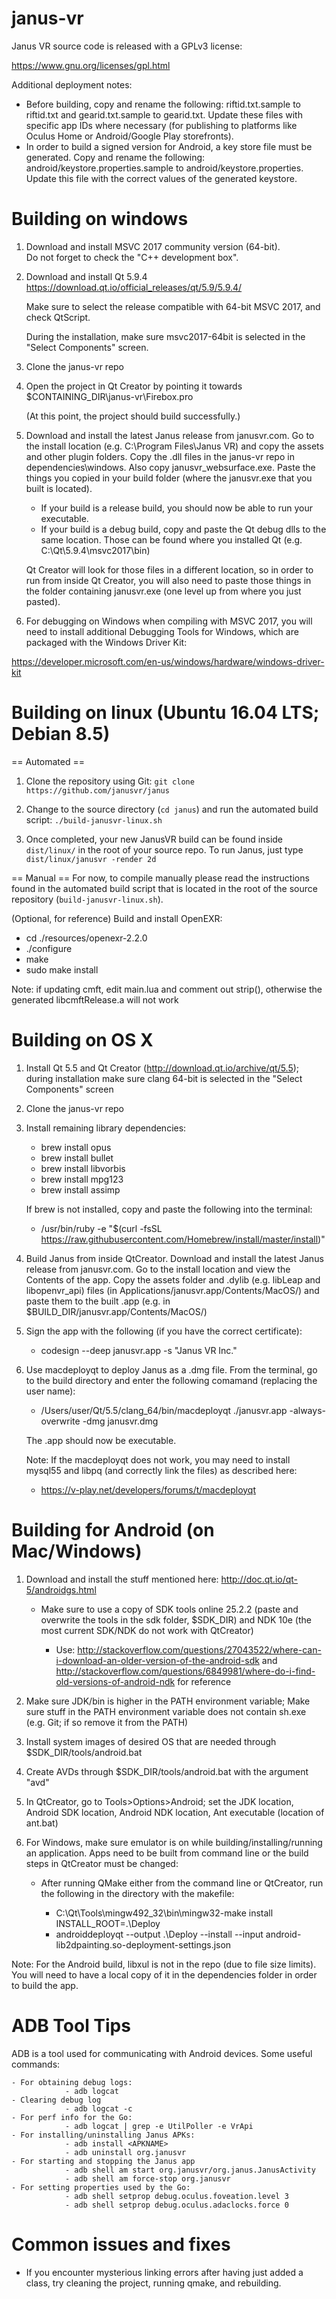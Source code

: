 # janus-vr

Janus VR source code is released with a GPLv3 license:

https://www.gnu.org/licenses/gpl.html

Additional deployment notes:

- Before building, copy and rename the following: riftid.txt.sample
to riftid.txt and gearid.txt.sample to gearid.txt. Update these files
with specific app IDs where necessary (for publishing to platforms
like Oculus Home or Android/Google Play storefronts).
- In order to build a signed version for Android, a key store file
must be generated. Copy and rename the following:
android/keystore.properties.sample to android/keystore.properties.
Update this file with the correct values of the generated keystore.

Building on windows
===================

1) Download and install MSVC 2017 community version (64-bit).  
   Do not forget to check the "C++ development box".

2) Download and install Qt 5.9.4 
   https://download.qt.io/official_releases/qt/5.9/5.9.4/

   Make sure to select the release compatible with 64-bit MSVC 2017,
   and check QtScript.

   During the installation, make sure msvc2017-64bit is selected
   in the "Select Components" screen.

3) Clone the janus-vr repo

4) Open the project in Qt Creator by pointing it towards
   $CONTAINING_DIR\janus-vr\Firebox.pro

   (At this point, the project should build successfully.)

5) Download and install the latest Janus release from janusvr.com.
   Go to the install location (e.g. C:\Program Files\Janus VR) and
   copy the assets and other plugin folders. Copy the .dll files in 
   the janus-vr repo in dependencies\windows. Also copy 
   janusvr_websurface.exe.  Paste the things you copied in your build 
   folder (where the janusvr.exe that you built is located). 

   - If your build is a release build, you should now be able to run your 
     executable.
   - If your build is a debug build, copy and paste the Qt debug dlls 
   	 to the same location. Those can be found where you installed Qt
     (e.g. C:\Qt\5.9.4\msvc2017\bin)

   Qt Creator will look for those files in a different location, so in 
   order to run from inside Qt Creator, you will also need to paste 
   those things in the folder containing janusvr.exe (one level up from 
   where you just pasted).

6. For debugging on Windows when compiling with MSVC 2017, you will need 
   to install additional Debugging Tools for Windows, which are packaged 
   with the Windows Driver Kit: 

https://developer.microsoft.com/en-us/windows/hardware/windows-driver-kit

Building on linux (Ubuntu 16.04 LTS; Debian 8.5)
================================================

== Automated ==
1) Clone the repository using Git:
	`git clone https://github.com/janusvr/janus`

2) Change to the source directory (`cd janus`) and run the automated build script:
	`./build-janusvr-linux.sh`

3) Once completed, your new JanusVR build can be found inside `dist/linux/` in the root of your source repo.
   To run Janus, just type `dist/linux/janusvr -render 2d`

== Manual ==
For now, to compile manually please read the instructions found in the automated build script that
is located in the root of the source repository (`build-janusvr-linux.sh`).

(Optional, for reference) Build and install OpenEXR:

   - cd ./resources/openexr-2.2.0
   - ./configure
   - make
   - sudo make install

  Note: if updating cmft, edit main.lua and comment out strip(), 
  otherwise the generated libcmftRelease.a will not work

Building on OS X
================

1) Install Qt 5.5 and Qt Creator (http://download.qt.io/archive/qt/5.5);
   during installation make sure clang 64-bit is selected in the
   "Select Components" screen 

2) Clone the janus-vr repo

3) Install remaining library dependencies: 

   - brew install opus
   - brew install bullet
   - brew install libvorbis
   - brew install mpg123
   - brew install assimp
   
   If brew is not installed, copy and paste the following into the
   terminal:
   
   - /usr/bin/ruby -e "$(curl -fsSL https://raw.githubusercontent.com/Homebrew/install/master/install)"
   
4) Build Janus from inside QtCreator. Download and install the latest
   Janus release from janusvr.com. Go to the install location and view
   the Contents of the app. Copy the assets folder and .dylib (e.g. libLeap
   and libopenvr_api) files (in Applications/janusvr.app/Contents/MacOS/)
   and paste them to the built .app (e.g. in $BUILD_DIR/janusvr.app/Contents/MacOS/)

5) Sign the app with the following (if you have the correct certificate):

   - codesign --deep janusvr.app -s "Janus VR Inc."

6) Use macdeployqt to deploy Janus as a .dmg file. From the terminal, go
   to the build directory and enter the following comamand (replacing the
   user name):

   - /Users/user/Qt/5.5/clang_64/bin/macdeployqt ./janusvr.app -always-overwrite -dmg janusvr.dmg
	
   The .app should now be executable.
   
   Note: If the macdeployqt does not work, you may need to install mysql55 and
   libpq (and correctly link the files) as described here:
   
   - https://v-play.net/developers/forums/t/macdeployqt

Building for Android (on Mac/Windows)
=====================================

1) Download and install the stuff mentioned here: http://doc.qt.io/qt-5/androidgs.html

	- Make sure to use a copy of SDK tools online 25.2.2 (paste and overwrite the tools in the sdk folder, $SDK_DIR) and NDK 10e (the most current SDK/NDK do not work with QtCreator)
	
		- Use: http://stackoverflow.com/questions/27043522/where-can-i-download-an-older-version-of-the-android-sdk and http://stackoverflow.com/questions/6849981/where-do-i-find-old-versions-of-android-ndk for reference
		
2) Make sure JDK/bin is higher in the PATH environment variable; Make sure stuff in the PATH environment variable does not contain sh.exe (e.g. Git; if so remove it from the PATH)

3) Install system images of desired OS that are needed through $SDK_DIR/tools/android.bat

4) Create AVDs through $SDK_DIR/tools/android.bat with the argument "avd"

5) In QtCreator, go to Tools>Options>Android; set the JDK location, Android SDK location, Android NDK location, Ant executable (location of ant.bat)

6) For Windows, make sure emulator is on while building/installing/running an application. Apps need to be built from command line or the build steps in QtCreator must be changed:

	- After running QMake either from the command line or QtCreator, run the following in the directory with the makefile:
	
		- C:\Qt\Tools\mingw492_32\bin\mingw32-make install INSTALL_ROOT=.\Deploy
		- androiddeployqt --output .\Deploy --install --input android-lib2dpainting.so-deployment-settings.json

Note: For the Android build, libxul is not in the repo (due to file size limits). You will need to have a local copy of it in the dependencies folder in order to build the app.

ADB Tool Tips
=====================================

ADB is a tool used for communicating with Android devices. Some useful commands:

    - For obtaining debug logs:
                - adb logcat
    - Clearing debug log
                - adb logcat -c
    - For perf info for the Go:
                - adb logcat | grep -e UtilPoller -e VrApi
    - For installing/uninstalling Janus APKs:
                - adb install <APKNAME>
                - adb uninstall org.janusvr
    - For starting and stopping the Janus app
                - adb shell am start org.janusvr/org.janus.JanusActivity
                - adb shell am force-stop org.janusvr
    - For setting properties used by the Go:
                - adb shell setprop debug.oculus.foveation.level 3
                - adb shell setprop debug.oculus.adaclocks.force 0


Common issues and fixes
=======================

- If you encounter mysterious linking errors after having just added
  a class, try cleaning the project, running qmake, and rebuilding.
   
